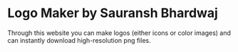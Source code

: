 # Logo Maker by Sauransh Bhardwaj

Through this website you can make logos (either icons or color images) and can instantly download high-resolution png files.
